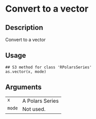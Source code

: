 

# Convert to a vector

## Description

Convert to a vector

## Usage

<pre><code class='language-R'>## S3 method for class 'RPolarsSeries'
as.vector(x, mode)
</code></pre>

## Arguments

<table>
<tr>
<td style="white-space: nowrap; font-family: monospace; vertical-align: top">
<code id="as.vector.RPolarsSeries_:_x">x</code>
</td>
<td>
A Polars Series
</td>
</tr>
<tr>
<td style="white-space: nowrap; font-family: monospace; vertical-align: top">
<code id="as.vector.RPolarsSeries_:_mode">mode</code>
</td>
<td>
Not used.
</td>
</tr>
</table>
